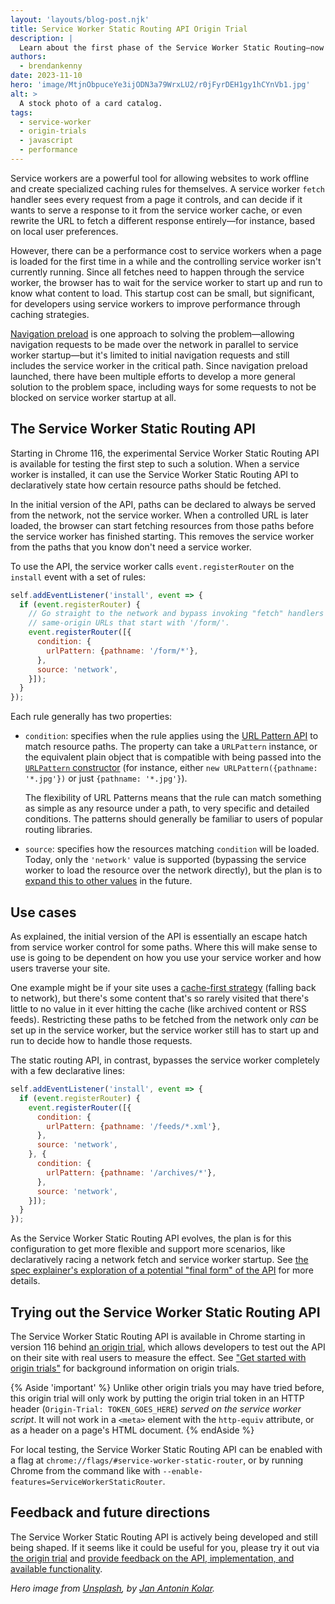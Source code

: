 ```yaml
---
layout: 'layouts/blog-post.njk'
title: Service Worker Static Routing API Origin Trial
description: |
  Learn about the first phase of the Service Worker Static Routing—now in an Origin Trial—a new API for declaratively specifying how routes should be handled (or not) by your Service Worker.
authors:
  - brendankenny
date: 2023-11-10
hero: 'image/MtjnObpuceYe3ijODN3a79WrxLU2/r0jFyrDEH1gy1hCYnVb1.jpg'
alt: >
  A stock photo of a card catalog.
tags:
  - service-worker
  - origin-trials
  - javascript
  - performance
---
```


Service workers are a powerful tool for allowing websites to work offline and create specialized caching rules for themselves. A service worker `fetch` handler sees every request from a page it controls, and can decide if it wants to serve a response to it from the service worker cache, or even rewrite the URL to fetch a different response entirely—for instance, based on local user preferences.

However, there can be a performance cost to service workers when a page is loaded for the first time in a while and the controlling service worker isn't currently running. Since all fetches need to happen through the service worker, the browser has to wait for the service worker to start up and run to know what content to load. This startup cost can be small, but significant, for developers using service workers to improve performance through caching strategies.

[Navigation preload](https://web.dev/blog/navigation-preload) is one approach to solving the problem—allowing navigation requests to be made over the network in parallel to service worker startup—but it's limited to initial navigation requests and still includes the service worker in the critical path. Since navigation preload launched, there have been multiple efforts to develop a more general solution to the problem space, including ways for some requests to not be blocked on service worker startup at all.

## The Service Worker Static Routing API

Starting in Chrome 116, the experimental Service Worker Static Routing API is available for testing the first step to such a solution. When a service worker is installed, it can use the Service Worker Static Routing API to declaratively state how certain resource paths should be fetched.

In the initial version of the API, paths can be declared to always be served from the network, not the service worker. When a controlled URL is later loaded, the browser can start fetching resources from those paths before the service worker has finished starting. This removes the service worker from the paths that you know don't need a service worker.

To use the API, the service worker calls `event.registerRouter` on the `install` event with a set of rules:

```js
self.addEventListener('install', event => {
  if (event.registerRouter) {
    // Go straight to the network and bypass invoking "fetch" handlers for all
    // same-origin URLs that start with '/form/'.
    event.registerRouter([{
      condition: {
        urlPattern: {pathname: '/form/*'},
      },
      source: 'network',
    }]);
  }
});
```

Each rule generally has two properties:

- `condition`: specifies when the rule applies using the [URL Pattern API](https://developer.mozilla.org/docs/Web/API/URL_Pattern_API) to match resource paths. The property can take a `URLPattern` instance, or the equivalent plain object that is compatible with being passed into the [`URLPattern` constructor](https://developer.mozilla.org/docs/Web/API/URLPattern/URLPattern) (for instance, either `new URLPattern({pathname: '*.jpg'})` or just `{pathname: '*.jpg'}`).


   The flexibility of URL Patterns means that the rule can match something as simple as any resource under a path, to very specific and detailed conditions. The patterns should generally be familiar to users of popular routing libraries.


- `source`: specifies how the resources matching `condition` will be loaded. Today, only the `'network'` value is supported (bypassing the service worker to load the resource over the network directly), but the plan is to [expand this to other values](https://github.com/WICG/service-worker-static-routing-api/blob/main/final-form.md#:~:text=enum%20RouterSourceEnum%20%7B%20%22network%22%2C%20%22cache%22%2C%20%22fetch%2Devent%22%2C%20%22race%2Dnetwork%2Dand%2Dfetch%2Dhandler%22%20%7D%3B) in the future.

## Use cases

As explained, the initial version of the API is essentially an escape hatch from service worker control for some paths. Where this will make sense to use is going to be dependent on how you use your service worker and how users traverse your site.

One example might be if your site uses a [cache-first strategy](https://web.dev/articles/offline-cookbook#cache-falling-back-to-network) (falling back to network), but there's some content that's so rarely visited that there's little to no value in it ever hitting the cache (like archived content or RSS feeds). Restricting these paths to be fetched from the network only _can_ be set up in the service worker, but the service worker still has to start up and run to decide how to handle those requests.

The static routing API, in contrast, bypasses the service worker completely with a few declarative lines:

```js
self.addEventListener('install', event => {
  if (event.registerRouter) {
    event.registerRouter([{
      condition: {
        urlPattern: {pathname: '/feeds/*.xml'},
      },
      source: 'network',
    }, {
      condition: {
        urlPattern: {pathname: '/archives/*'},
      },
      source: 'network',
    }]);
  }
});
```

As the Service Worker Static Routing API evolves, the plan is for this configuration to get more flexible and support more scenarios, like declaratively racing a network fetch and service worker startup. See [the spec explainer's exploration of a potential "final form" of the API](https://github.com/WICG/service-worker-static-routing-api/blob/main/final-form.md) for more details.

## Trying out the Service Worker Static Routing API

The Service Worker Static Routing API is available in Chrome starting in version 116 behind [an origin trial](/origintrials/#/view_trial/1458040379361198081), which allows developers to test out the API on their site with real users to measure the effect. See ["Get started with origin trials"](/docs/web-platform/origin-trials/) for background information on origin trials.

{% Aside 'important' %}
  Unlike other origin trials you may have tried before, this origin trial will only work by putting the origin trial token in an HTTP header (<code>Origin-Trial: TOKEN_GOES_HERE</code>) <em>served on the service worker script</em>. It will not work in a <code>&lt;meta&gt;</code> element with the <code>http-equiv</code> attribute, or as a header on a page's HTML document.
{% endAside %}

For local testing, the Service Worker Static Routing API can be enabled with a flag at `chrome://flags/#service-worker-static-router`, or by running Chrome from the command like with `--enable-features=ServiceWorkerStaticRouter`.

## Feedback and future directions

The Service Worker Static Routing API is actively being developed and still being shaped. If it seems like it could be useful for you, please try it out via [the origin trial](/origintrials/#/view_trial/1458040379361198081) and [provide feedback on the API, implementation, and available functionality](https://github.com/WICG/service-worker-static-routing-api/issues).

_Hero image from [Unsplash](https://unsplash.com/), by [Jan Antonin Kolar](https://unsplash.com/@jankolar)._
